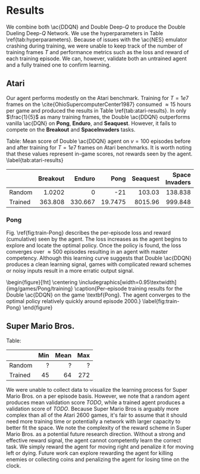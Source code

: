 # Results

We combine both \ac{DDQN} and Double Deep-$Q$ to produce the Double Dueling
Deep-$Q$ Network. We use the hyperparameters in Table
\ref{tab:hyperparameters}. Because of issues with the \ac{NES} emulator
crashing during training, we were unable to keep track of the number of
training frames $T$ and performance metrics such as the loss and reward of
each training episode. We can, however, validate both an untrained agent
and a fully trained one to confirm learning.

## Atari

Our agent performs modestly on the Atari benchmark. Training for $T = 1e7$
frames on the \cite{OhioSupercomputerCenter1987} consumed $\approx 15$ hours
per game and produced the results in Table \ref{tab:atari-results}. In only
$\frac{1}{5}$ as many training frames, the Double \ac{DDQN} outperforms
vanilla \ac{DQN} on **Pong**, **Enduro**, and **Seaquest**. However, it fails
to compete on the **Breakout** and **SpaceInvaders** tasks.

Table: Mean score of Double \ac{DDQN} agent on $v = 100$ episodes before and
after training for $T = 1e7$ frames on Atari benchmarks. It is worth noting
that these values represent in-game scores, not rewards seen by the agent.
\label{tab:atari-results}

|         |   Breakout |   Enduro |     Pong |   Seaquest |   Space Invaders |
|:--------|-----------:|---------:|---------:|-----------:|-----------------:|
| Random  |     1.0202 |    0     | -21      |     103.03 |          138.838 |
| Trained |   363.808  |  330.667 |  19.7475 |    8015.96 |          999.848 |

### Pong

Fig. \ref{fig:train-Pong} describes the per-episode loss and reward
(cumulative) seen by the agent. The loss increases as the agent begins to
explore and locate the optimal policy. Once the policy is found, the loss
converges over $\approx 500$ episodes resulting in an agent with master
competency. Although this learning curve suggests that Double \ac{DDQN}
produces a clean learning signal, games with complicated reward schemes or
noisy inputs result in a more erratic output signal.

\begin{figure}[!ht]
\centering
\includegraphics[width=0.95\textwidth]{img/games/Pong/training}
\caption{Per-episode training results for the Double \ac{DDQN} on the game
\textbf{Pong}. The agent converges to the optimal policy relatively quickly
around episode 2000.}
\label{fig:train-Pong}
\end{figure}

## Super Mario Bros.

Table:

|         |  Min | Mean |  Max |
|:--------|-----:|-----:|-----:|
| Random  |    ? |    ? |    ? |
| Trained |   45 |   64 |  272 |

We were unable to collect data to visualize the learning process for Super
Mario Bros. on a per episode basis. However, we note that a random agent
produces mean validation score $TODO$, while a trained agent produces a
validation score of $TODO$. Because Super Mario Bros is arguably more complex
than all of the Atari 2600 games, it's fair to assume that it should need
more training time or potentially a network with larger capacity to better
fit the space. We note the complexity of the reward scheme in Super Mario
Bros. as a potential future research direction. Without a strong and
effective reward signal, the agent cannot competently learn the correct task.
We simply reward the agent for moving right and penalize it for moving left
or dying. Future work can explore rewarding the agent for killing enemies or
collecting coins and penalizing the agent for losing time on the clock.

